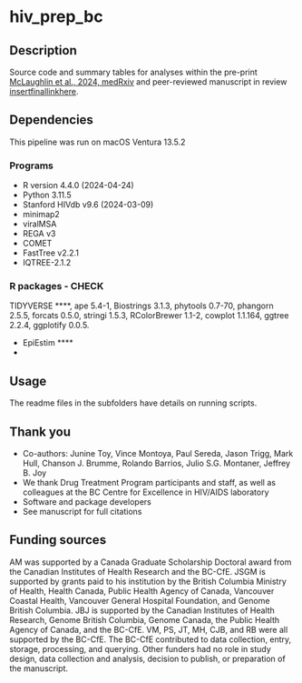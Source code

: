 # hiv_prep_bc

## Description
Source code and summary tables for analyses within the pre-print [McLaughlin et al., 2024, medRxiv](https://www.medrxiv.org/content/10.1101/2024.09.06.24313187v1) and peer-reviewed manuscript in review [insertfinallinkhere](https://www.medrxiv.org/content/10.1101/2024.09.06.24313187v1).

## Dependencies
This pipeline was run on macOS Ventura 13.5.2

### Programs
* R version 4.4.0 (2024-04-24)
* Python 3.11.5
* Stanford HIVdb v9.6 (2024-03-09)
* minimap2
* viralMSA 
* REGA v3
* COMET
* FastTree v2.2.1 
* IQTREE-2.1.2

### R packages - CHECK
TIDYVERSE ****, ape 5.4-1, Biostrings 3.1.3, phytools 0.7-70, phangorn 2.5.5, forcats 0.5.0, stringi 1.5.3, RColorBrewer 1.1-2, cowplot 1.1.164, ggtree 2.2.4, ggplotify 0.0.5.
* EpiEstim ****
* 
## Usage
The readme files in the subfolders have details on running scripts.

## Thank you
* Co-authors: Junine Toy, Vince Montoya, Paul Sereda, Jason Trigg, Mark Hull,  Chanson J. Brumme, Rolando Barrios,  Julio S.G. Montaner,  Jeffrey B. Joy
* We thank Drug Treatment Program participants and staff, as well as colleagues at the BC Centre for Excellence in HIV/AIDS laboratory 
* Software and package developers
* See manuscript for full citations

## Funding sources
AM was supported by a Canada Graduate Scholarship Doctoral award from the Canadian Institutes of Health Research and the BC-CfE. JSGM is supported by grants paid to his institution by the British Columbia Ministry of Health, Health Canada, Public Health Agency of Canada, Vancouver Coastal Health, Vancouver General Hospital Foundation, and Genome British Columbia. JBJ is supported by the Canadian Institutes of Health Research, Genome British Columbia, Genome Canada, the Public Health Agency of Canada, and the BC-CfE. VM, PS, JT, MH, CJB, and RB were all supported by the BC-CfE. The BC-CfE contributed to data collection, entry, storage, processing, and querying. Other funders had no role in study design, data collection and analysis, decision to publish, or preparation of the manuscript.
